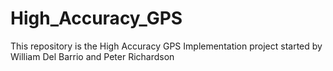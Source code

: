 # High_Accuracy_GPS
This repository is the High Accuracy GPS Implementation project started by William Del Barrio and Peter Richardson
